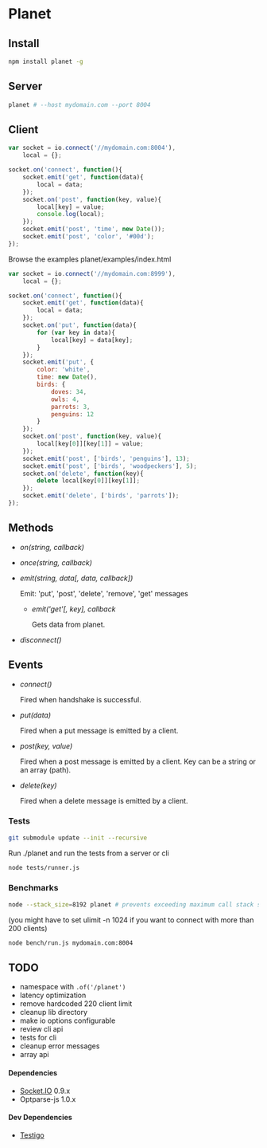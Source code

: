 # Planet


Install
-------

```bash
npm install planet -g
```


Server
------

```bash
planet # --host mydomain.com --port 8004
```

Client
------

```javascript
var socket = io.connect('//mydomain.com:8004'),
	local = {};

socket.on('connect', function(){
	socket.emit('get', function(data){
		local = data;
	});
	socket.on('post', function(key, value){
		local[key] = value;
		console.log(local);
	});
	socket.emit('post', 'time', new Date());
	socket.emit('post', 'color', '#00d');
});
```

Browse the examples planet/examples/index.html

```javascript
var socket = io.connect('//mydomain.com:8999'),
	local = {};

socket.on('connect', function(){
	socket.emit('get', function(data){
		local = data;
	});
	socket.on('put', function(data){
		for (var key in data){
			local[key] = data[key];
		}
	});
	socket.emit('put', {
		color: 'white',
		time: new Date(),
		birds: {
			doves: 34,
			owls: 4,
			parrots: 3,
			penguins: 12
		}
	});
	socket.on('post', function(key, value){
		local[key[0]][key[1]] = value;
	});
	socket.emit('post', ['birds', 'penguins'], 13);
	socket.emit('post', ['birds', 'woodpeckers'], 5);
	socket.on('delete', function(key){
		delete local[key[0]][key[1]];
	});
	socket.emit('delete', ['birds', 'parrots']);
});
```


Methods
-------

- *on(string, callback)*

- *once(string, callback)*

- *emit(string, data[, data, callback])*

  Emit: 'put', 'post', 'delete', 'remove', 'get' messages
  
	- *emit('get'[, key], callback*

	  Gets data from planet.

- *disconnect()*


Events
------

- *connect()*

  Fired when handshake is successful.

- *put(data)*

  Fired when a put message is emitted by a client.

- *post(key, value)*

  Fired when a post message is emitted by a client. Key can be a string or an array (path).

- *delete(key)*

  Fired when a delete message is emitted by a client.


### Tests

```bash
git submodule update --init --recursive
```

Run ./planet and run the tests from a server or cli

```bash
node tests/runner.js
```

### Benchmarks
```bash
node --stack_size=8192 planet # prevents exceeding maximum call stack size
```

(you might have to set ulimit -n 1024 if you want to connect with more than 200 clients)

```bash
node bench/run.js mydomain.com:8004
```


TODO
----

- namespace with `.of('/planet')`
- latency optimization
- remove hardcoded 220 client limit
- cleanup lib directory
- make io options configurable
- review cli api
- tests for cli
- cleanup error messages
- array api


#### Dependencies

- [Socket.IO](http://socket.io/) 0.9.x
- Optparse-js 1.0.x


#### Dev Dependencies

- [Testigo](https://github.com/keeto/testigo)
